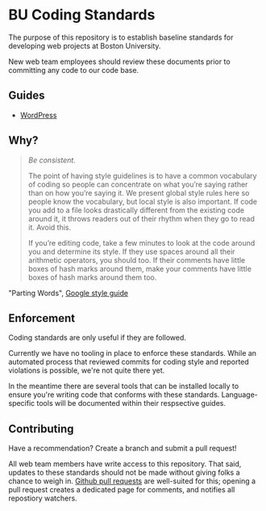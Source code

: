 # BU Coding Standards

The purpose of this repository is to establish baseline standards for developing web projects at Boston University.

New web team employees should review these documents prior to committing any code to our code base.

## Guides

* [WordPress](wordpress/index.md)

## Why?

> *Be consistent.*
>
> The point of having style guidelines is to have a common vocabulary of coding so people can concentrate on what you’re saying rather than on how you’re saying it. We present global style rules here so people know the vocabulary, but local style is also important. If code you add to a file looks drastically different from the existing code around it, it throws readers out of their rhythm when they go to read it. Avoid this.
>
> If you’re editing code, take a few minutes to look at the code around you and determine its style. If they use spaces around all their arithmetic operators, you should too. If their comments have little boxes of hash marks around them, make your comments have little boxes of hash marks around them too.

"Parting Words", [Google style guide](http://google-styleguide.googlecode.com/svn/trunk/htmlcssguide.xml)

## Enforcement

Coding standards are only useful if they are followed.

Currently we have no tooling in place to enforce these standards. While an automated process that reviewed commits for coding style and reported violations is possible, we're not quite there yet.

In the meantime there are several tools that can be installed locally to ensure you're writing code that conforms with these standards. Language-specific tools will be documented within their respsective guides.

## Contributing

Have a recommendation? Create a branch and submit a pull request!

All web team members have write access to this repository. That said, updates to these standards should not be made without giving folks a chance to weigh in. [Github pull requests](https://help.github.com/articles/using-pull-requests/) are well-suited for this; opening a pull request creates a dedicated page for comments, and notifies all repostiory watchers.

